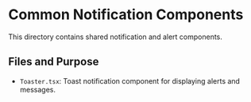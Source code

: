 # Common Notification Components

This directory contains shared notification and alert components.

## Files and Purpose
- `Toaster.tsx`: Toast notification component for displaying alerts and messages.
